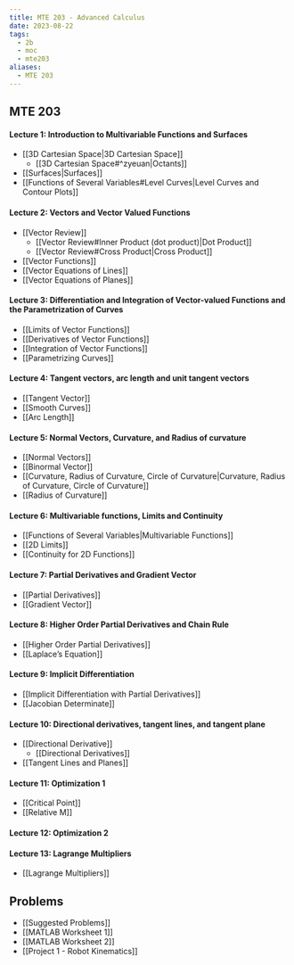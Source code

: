 ```yaml
---
title: MTE 203 - Advanced Calculus
date: 2023-08-22
tags:
  - 2b
  - moc
  - mte203
aliases:
  - MTE 203
---
```

## MTE 203

#### Lecture 1: Introduction to Multivariable Functions and Surfaces
- [[3D Cartesian Space|3D Cartesian Space]]
	- [[3D Cartesian Space#^zyeuan|Octants]]
- [[Surfaces|Surfaces]]
- [[Functions of Several Variables#Level Curves|Level Curves and Contour Plots]]

#### Lecture 2: Vectors and Vector Valued Functions
- [[Vector Review]]
	- [[Vector Review#Inner Product (dot product)|Dot Product]]
	- [[Vector Review#Cross Product|Cross Product]]
- [[Vector Functions]]
- [[Vector Equations of Lines]]
- [[Vector Equations of Planes]]

#### Lecture 3: Differentiation and Integration of Vector-valued Functions and the Parametrization of Curves
- [[Limits of Vector Functions]]
- [[Derivatives of Vector Functions]]
- [[Integration of Vector Functions]]
- [[Parametrizing Curves]]

#### Lecture 4: Tangent vectors, arc length and unit tangent vectors
- [[Tangent Vector]]
- [[Smooth Curves]]
- [[Arc Length]]

#### Lecture 5: Normal Vectors, Curvature, and Radius of curvature
- [[Normal Vectors]]
- [[Binormal Vector]]
- [[Curvature, Radius of Curvature, Circle of Curvature|Curvature, Radius of Curvature, Circle of Curvature]]
- [[Radius of Curvature]]

#### Lecture 6: Multivariable functions, Limits and Continuity
- [[Functions of Several Variables|Multivariable Functions]]
- [[2D Limits]]
- [[Continuity for 2D Functions]]

#### Lecture 7: Partial Derivatives and Gradient Vector
- [[Partial Derivatives]]
- [[Gradient Vector]]

#### Lecture 8: Higher Order Partial Derivatives and Chain Rule
- [[Higher Order Partial Derivatives]]
- [[Laplace’s Equation]]

#### Lecture 9: Implicit Differentiation
- [[Implicit Differentiation with Partial Derivatives]]
- [[Jacobian Determinate]]

#### Lecture 10: Directional derivatives, tangent lines, and tangent plane
- [[Directional Derivative]]
	- [[Directional Derivatives]]
- [[Tangent Lines and Planes]]

#### Lecture 11: Optimization 1
- [[Critical Point]]
- [[Relative M]]

#### Lecture 12: Optimization 2


#### Lecture 13: Lagrange Multipliers
- [[Lagrange Multipliers]]

## Problems
- [[Suggested Problems]]
- [[MATLAB Worksheet 1]]
- [[MATLAB Worksheet 2]]
- [[Project 1 - Robot Kinematics]]